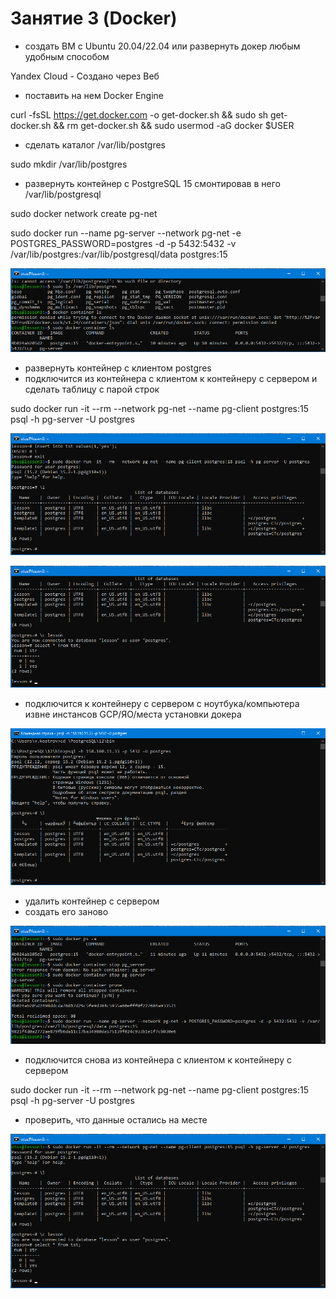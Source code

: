 # Занятие 3 (Docker)
* создать ВМ с Ubuntu 20.04/22.04 или развернуть докер любым удобным способом

Yandex Cloud - Создано через Веб
* поставить на нем Docker Engine

curl -fsSL https://get.docker.com -o get-docker.sh && sudo sh get-docker.sh && rm get-docker.sh && sudo usermod -aG docker $USER
* сделать каталог /var/lib/postgres

sudo mkdir /var/lib/postgres
* развернуть контейнер с PostgreSQL 15 смонтировав в него /var/lib/postgresql

sudo docker network create pg-net

sudo docker run --name pg-server --network pg-net -e POSTGRES_PASSWORD=postgres -d -p 5432:5432 -v /var/lib/postgres:/var/lib/postgresql/data postgres:15

![Установлен контейнер](container.png)
* развернуть контейнер с клиентом postgres
* подключится из контейнера с клиентом к контейнеру с сервером и сделать таблицу с парой строк

sudo docker run -it --rm --network pg-net --name pg-client postgres:15 psql -h pg-server -U postgres

![Созданные базы данных](databases_before.png)

![Данные в таблице](table_before.png)
* подключится к контейнеру с сервером с ноутбука/компьютера извне инстансов GCP/ЯО/места установки докера

![Подключение с ноутбука](nout.png)
* удалить контейнер с сервером
* создать его заново

![Пересоздание контейнера](reinstall_container.png)
* подключится снова из контейнера с клиентом к контейнеру с сервером

sudo docker run -it --rm --network pg-net --name pg-client postgres:15 psql -h pg-server -U postgres
* проверить, что данные остались на месте

![Данные на месте](table_after.png)

